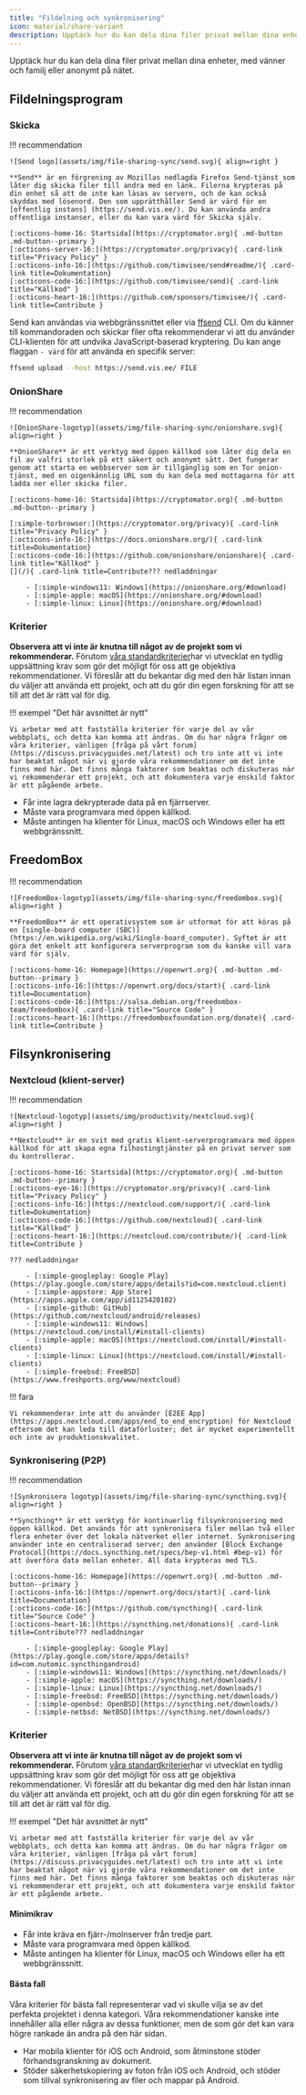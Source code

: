 ```yaml
---
title: "Fildelning och synkronisering"
icon: material/share-variant
description: Upptäck hur du kan dela dina filer privat mellan dina enheter, med vänner och familj eller anonymt på nätet.
---
```


Upptäck hur du kan dela dina filer privat mellan dina enheter, med vänner och familj eller anonymt på nätet.

## Fildelningsprogram

### Skicka

!!! recommendation

    ![Send logo](assets/img/file-sharing-sync/send.svg){ align=right }
    
    **Send** är en förgrening av Mozillas nedlagda Firefox Send-tjänst som låter dig skicka filer till andra med en länk. Filerna krypteras på din enhet så att de inte kan läsas av servern, och de kan också skyddas med lösenord. Den som upprätthåller Send är värd för en [offentlig instans] (https://send.vis.ee/). Du kan använda andra offentliga instanser, eller du kan vara värd för Skicka själv.
    
    [:octicons-home-16: Startsida](https://cryptomator.org){ .md-button .md-button--primary }
    [:octicons-server-16:](https://cryptomator.org/privacy){ .card-link title="Privacy Policy" }
    [:octicons-info-16:](https://github.com/timvisee/send#readme/){ .card-link title=Dokumentation}
    [:octicons-code-16:](https://github.com/timvisee/send){ .card-link title="Källkod" }
    [:octicons-heart-16:](https://github.com/sponsors/timvisee/){ .card-link title=Contribute }

Send kan användas via webbgränssnittet eller via [ffsend](https://github.com/timvisee/ffsend) CLI. Om du känner till kommandoraden och skickar filer ofta rekommenderar vi att du använder CLI-klienten för att undvika JavaScript-baserad kryptering. Du kan ange flaggan `- värd` för att använda en specifik server:

```bash
ffsend upload --host https://send.vis.ee/ FILE
```

### OnionShare

!!! recommendation

    ![OnionShare-logotyp](assets/img/file-sharing-sync/onionshare.svg){ align=right }
    
    **OnionShare** är ett verktyg med öppen källkod som låter dig dela en fil av valfri storlek på ett säkert och anonymt sätt. Det fungerar genom att starta en webbserver som är tillgänglig som en Tor onion-tjänst, med en oigenkännlig URL som du kan dela med mottagarna för att ladda ner eller skicka filer.
    
    [:octicons-home-16: Startsida](https://cryptomator.org){ .md-button .md-button--primary }
    
    [:simple-torbrowser:](https://cryptomator.org/privacy){ .card-link title="Privacy Policy" }
    [:octicons-info-16:](https://docs.onionshare.org/){ .card-link title=Dokumentation}
    [:octicons-code-16:](https://github.com/onionshare/onionshare){ .card-link title="Källkod" }
    [](/){ .card-link title=Contribute??? nedladdningar
    
        - [:simple-windows11: Windows](https://onionshare.org/#download)
        - [:simple-apple: macOS](https://onionshare.org/#download)
        - [:simple-linux: Linux](https://onionshare.org/#download)

### Kriterier

**Observera att vi inte är knutna till något av de projekt som vi rekommenderar.** Förutom [våra standardkriterier](about/criteria.md)har vi utvecklat en tydlig uppsättning krav som gör det möjligt för oss att ge objektiva rekommendationer. Vi föreslår att du bekantar dig med den här listan innan du väljer att använda ett projekt, och att du gör din egen forskning för att se till att det är rätt val för dig.

!!! exempel "Det här avsnittet är nytt"

    Vi arbetar med att fastställa kriterier för varje del av vår webbplats, och detta kan komma att ändras. Om du har några frågor om våra kriterier, vänligen [fråga på vårt forum] (https://discuss.privacyguides.net/latest) och tro inte att vi inte har beaktat något när vi gjorde våra rekommendationer om det inte finns med här. Det finns många faktorer som beaktas och diskuteras när vi rekommenderar ett projekt, och att dokumentera varje enskild faktor är ett pågående arbete.

- Får inte lagra dekrypterade data på en fjärrserver.
- Måste vara programvara med öppen källkod.
- Måste antingen ha klienter för Linux, macOS och Windows eller ha ett webbgränssnitt.

## FreedomBox

!!! recommendation

    ![FreedomBox-logotyp](assets/img/file-sharing-sync/freedombox.svg){ align=right }
    
    **FreedomBox** är ett operativsystem som är utformat för att köras på en [single-board computer (SBC)] (https://en.wikipedia.org/wiki/Single-board_computer). Syftet är att göra det enkelt att konfigurera serverprogram som du kanske vill vara värd för själv.
    
    [:octicons-home-16: Homepage](https://openwrt.org){ .md-button .md-button--primary }
    [:octicons-info-16:](https://openwrt.org/docs/start){ .card-link title=Documentation}
    [:octicons-code-16:](https://salsa.debian.org/freedombox-team/freedombox){ .card-link title="Source Code" }
    [:octicons-heart-16:](https://freedomboxfoundation.org/donate){ .card-link title=Contribute }

## Filsynkronisering

### Nextcloud (klient-server)

!!! recommendation

    ![Nextcloud-logotyp](assets/img/productivity/nextcloud.svg){ align=right }
    
    **Nextcloud** är en svit med gratis klient-serverprogramvara med öppen källkod för att skapa egna filhostingtjänster på en privat server som du kontrollerar.
    
    [:octicons-home-16: Startsida](https://cryptomator.org){ .md-button .md-button--primary }
    [:octicons-eye-16:](https://cryptomator.org/privacy){ .card-link title="Privacy Policy" }
    [:octicons-info-16:](https://nextcloud.com/support/){ .card-link title=Dokumentation}
    [:octicons-code-16:](https://github.com/nextcloud){ .card-link title="Källkod" }
    [:octicons-heart-16:](https://nextcloud.com/contribute/){ .card-link title=Contribute }
    
    ??? nedladdningar
    
        - [:simple-googleplay: Google Play](https://play.google.com/store/apps/details?id=com.nextcloud.client)
        - [:simple-appstore: App Store](https://apps.apple.com/app/id1125420102)
        - [:simple-github: GitHub](https://github.com/nextcloud/android/releases)
        - [:simple-windows11: Windows](https://nextcloud.com/install/#install-clients)
        - [:simple-apple: macOS](https://nextcloud.com/install/#install-clients)
        - [:simple-linux: Linux](https://nextcloud.com/install/#install-clients)
        - [:simple-freebsd: FreeBSD](https://www.freshports.org/www/nextcloud)

!!! fara

    Vi rekommenderar inte att du använder [E2EE App](https://apps.nextcloud.com/apps/end_to_end_encryption) för Nextcloud eftersom det kan leda till dataförluster; det är mycket experimentellt och inte av produktionskvalitet.

### Synkronisering (P2P)

!!! recommendation

    ![Synkronisera logotyp](assets/img/file-sharing-sync/syncthing.svg){ align=right }
    
    **Syncthing** är ett verktyg för kontinuerlig filsynkronisering med öppen källkod. Det används för att synkronisera filer mellan två eller flera enheter över det lokala nätverket eller internet. Synkronisering använder inte en centraliserad server; den använder [Block Exchange Protocol](https://docs.syncthing.net/specs/bep-v1.html #bep-v1) för att överföra data mellan enheter. All data krypteras med TLS.
    
    [:octicons-home-16: Homepage](https://openwrt.org){ .md-button .md-button--primary }
    [:octicons-info-16:](https://openwrt.org/docs/start){ .card-link title=Documentation}
    [:octicons-code-16:](https://github.com/syncthing){ .card-link title="Source Code" }
    [:octicons-heart-16:](https://syncthing.net/donations){ .card-link title=Contribute??? nedladdningar
    
        - [:simple-googleplay: Google Play](https://play.google.com/store/apps/details?id=com.nutomic.syncthingandroid)
        - [:simple-windows11: Windows](https://syncthing.net/downloads/)
        - [:simple-apple: macOS](https://syncthing.net/downloads/)
        - [:simple-linux: Linux](https://syncthing.net/downloads/)
        - [:simple-freebsd: FreeBSD](https://syncthing.net/downloads/)
        - [:simple-openbsd: OpenBSD](https://syncthing.net/downloads/)
        - [:simple-netbsd: NetBSD](https://syncthing.net/downloads/)

### Kriterier

**Observera att vi inte är knutna till något av de projekt som vi rekommenderar.** Förutom [våra standardkriterier](about/criteria.md)har vi utvecklat en tydlig uppsättning krav som gör det möjligt för oss att ge objektiva rekommendationer. Vi föreslår att du bekantar dig med den här listan innan du väljer att använda ett projekt, och att du gör din egen forskning för att se till att det är rätt val för dig.

!!! exempel "Det här avsnittet är nytt"

    Vi arbetar med att fastställa kriterier för varje del av vår webbplats, och detta kan komma att ändras. Om du har några frågor om våra kriterier, vänligen [fråga på vårt forum] (https://discuss.privacyguides.net/latest) och tro inte att vi inte har beaktat något när vi gjorde våra rekommendationer om det inte finns med här. Det finns många faktorer som beaktas och diskuteras när vi rekommenderar ett projekt, och att dokumentera varje enskild faktor är ett pågående arbete.

#### Minimikrav

- Får inte kräva en fjärr-/molnserver från tredje part.
- Måste vara programvara med öppen källkod.
- Måste antingen ha klienter för Linux, macOS och Windows eller ha ett webbgränssnitt.

#### Bästa fall

Våra kriterier för bästa fall representerar vad vi skulle vilja se av det perfekta projektet i denna kategori. Våra rekommendationer kanske inte innehåller alla eller några av dessa funktioner, men de som gör det kan vara högre rankade än andra på den här sidan.

- Har mobila klienter för iOS och Android, som åtminstone stöder förhandsgranskning av dokument.
- Stöder säkerhetskopiering av foton från iOS och Android, och stöder som tillval synkronisering av filer och mappar på Android.
